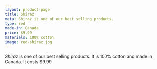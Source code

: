 ```yaml
---
layout: product-page
title: Shiraz
meta: Shiraz is one of our best selling products.
type: red
made-in: Canada
price: $9.99
materials: 100% cotton
image: red-shiraz.jpg
---
```


*Shiraz* is one of our best selling products. It is 100% cotton and made in Canada. It costs $9.99.